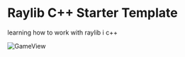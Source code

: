 # Raylib C++ Starter Template

learning how to work with raylib i c++


![GameView](https://github.com/user-attachments/assets/21359428-e1fb-4340-99b3-b7449fd9416f)
